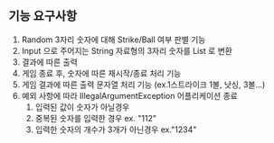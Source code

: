 ## 기능 요구사항

1. Random 3자리 숫자에 대해 Strike/Ball 여부 판별 기능
2. Input 으로 주어지는 String 자료형의 3자리 숫자를 List<Integer> 로 변환
3. 결과에 따른 출력
4. 게임 종료 후, 숫자에 따른 재시작/종료 처리 기능
5. 게임 결과에 따른 출력 문자열 처리 기능 (ex.1스트라이크 1볼, 낫싱, 3볼...)
6. 예외 사항에 따라 IllegalArgumentException 어플리케이션 종료
   1. 입력된 값이 숫자가 아닐경우
   2. 중복된 숫자를 입력한 경우 ex. "112"
   3. 입력한 숫자의 개수가 3개가 아닌경우 ex."1234"
